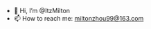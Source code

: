 - 👋 Hi, I’m @ItzMilton
- 📫 How to reach me: miltonzhou99@163.com

<!---
ItzMilton/ItzMilton is a ✨ special ✨ repository because its `README.md` (this file) appears on your GitHub profile.
You can click the Preview link to take a look at your changes.
--->

